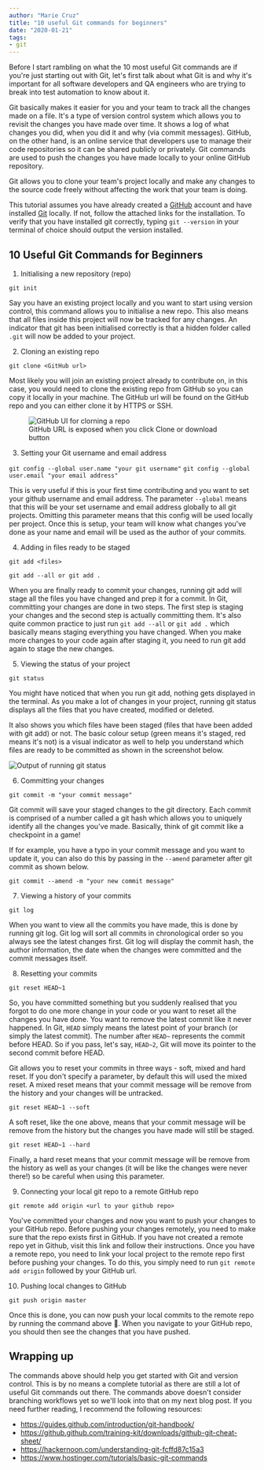 ```yaml
---
author: "Marie Cruz"
title: "10 useful Git commands for beginners"
date: "2020-01-21"
tags:
- git
---
```


Before I start rambling on what the 10 most useful Git commands are if you're just starting out with Git, let's first talk about what Git is and why it's important for all software developers and QA engineers who are trying to break into test automation to know about it.

Git basically makes it easier for you and your team to track all the changes made on a file. It's a type of version control system which allows you to revisit the changes you have made over time. It shows a log of what changes you did, when you did it and why (via commit messages).  GitHub, on the other hand, is an online service that developers use to manage their code repositories so it can be shared publicly or privately. Git commands are used to push the changes you have made locally to your online GitHub repository. 

Git allows you to clone your team's project locally and make any changes to the source code freely without affecting the work that your team is doing.

This tutorial assumes you have already created a [GitHub](https://github.com/) account and have installed [Git](https://git-scm.com/book/en/v2/Getting-Started-Installing-Git) locally. If not, follow the attached links for the installation. To verify that you have installed git correctly, typing `git --version` in your terminal of choice should output the version installed.

## 10 Useful Git Commands for Beginners

1. Initialising a new repository (repo)

`git init`

Say you have an existing project locally and you want to start using version control, this command allows you to initialise a new repo. This also means that all files inside this project will now be tracked for any changes. An indicator that git has been initialised correctly is that a hidden folder called `.git` will now be added to your project.

2. Cloning an existing repo

`git clone <GitHub url>`

Most likely you will join an existing project already to contribute on, in this case, you would need to clone the existing repo from GitHub so you can copy it locally in your machine. The GitHub url will be found on the GitHub repo and you can either clone it by HTTPS or SSH.

<figure>
  <img src="../../images/github.png" alt="GitHub UI for clorning a repo">
  <figcaption>GitHub URL is exposed when you click Clone or download button</figcaption>
</figure>

3. Setting your Git username and email address

`git config --global user.name "your git username"`
`git config --global user.email "your email address"`

This is very useful if this is your first time contributing and you want to set your github username and email address. The parameter `--global` means that this will be your set username and email address globally to all git projects. Omitting this parameter means that this config will be used locally per project. Once this is setup, your team will know what changes you've done as your name and email will be used as the author of your commits.

4. Adding in files ready to be staged 

`git add <files>`

`git add --all or git add .`

When you are finally ready to commit your changes, running git add will stage all the files you have changed and prep it for a commit. In Git, committing your changes are done in two steps. The first step is staging your changes and the second step is actually committing them. It's also quite common practice to just run `git add --all` or `git add .` which basically means staging everything you have changed. When you make more changes to your code again after staging it, you need to run git add again to stage the new changes. 

5. Viewing the status of your project 

`git status`

You might have noticed that when you run git add, nothing gets displayed in the terminal. As you make a lot of changes in your project, running git status displays all the files that you have created, modified or deleted.

It also shows you which files have been staged (files that have been added with git add) or not. The basic colour setup (green means it's staged, red means it's not) is a visual indicator as well to help you understand which files are ready to be committed as shown in the screenshot below.

<img src="../../images/github2.png" alt="Output of running git status">

6. Committing your changes

`git commit -m "your commit message"`

Git commit will save your staged changes to the git directory. Each commit is comprised of a  number called a git hash which allows you to uniquely identify all the changes you've made. Basically, think of git commit like a checkpoint in a game!

If for example, you have a typo in your commit message and you want to update it, you can also do this by passing in the `--amend` parameter after git commit as shown below. 

`git commit --amend -m "your new commit message"`

7. Viewing a history of your commits

`git log`

When you want to view all the commits you have made, this is done by running git log. Git log will sort all commits in chronological order so you always see the latest changes first. Git log will display the commit hash, the author information, the date when the changes were committed and the commit messages itself.

8. Resetting your commits

`git reset HEAD~1`

So, you have committed something but you suddenly realised that you forgot to do one more change in your code or you want to reset all the changes you have done. You want to remove the latest commit like it never happened. In Git, `HEAD` simply means the latest point of your branch (or simply the latest commit). The number after `HEAD~` represents the commit before HEAD. So if you pass, let's say, `HEAD~2`, Git will move its pointer to the second commit before HEAD. 

Git allows you to reset your commits in three ways - soft, mixed and hard reset. If you don't specify a parameter, by default this will used the mixed reset. A mixed reset means that your commit message will be remove from the history and your changes will be untracked.

`git reset HEAD~1 --soft`

A soft reset, like the one above, means that your commit message will be remove from the history but the changes you have made will still be staged. 

`git reset HEAD~1 --hard`

Finally, a hard reset means that your commit message will be remove from the history as well as your changes (it will be like the changes were never there!) so be careful when using this parameter.

9. Connecting your local git repo to a remote GitHub repo

`git remote add origin <url to your github repo>`

You've committed your changes and now you want to push your changes to your GitHub repo. Before pushing your changes remotely, you need to make sure that the repo exists first in GitHub. If you have not created a remote repo yet in Github, visit this link and follow their instructions. Once you have a remote repo, you need to link your local project to the remote repo first before pushing your changes. To do this, you simply need to run `git remote add origin` followed by your GitHub url.

10. Pushing local changes to GitHub

`git push origin master`

Once this is done, you can now push your local commits to the remote repo by running the command above 🎉. When you navigate to your GitHub repo, you should then see the changes that you have pushed.

## Wrapping up

The commands above should help you get started with Git and version control. This is by no means a complete tutorial as there are still a lot of useful Git commands out there. The commands above doesn't consider branching workflows yet so we'll look into that on my next blog post. If you need further reading, I recommend the following resources:

- https://guides.github.com/introduction/git-handbook/
- https://github.github.com/training-kit/downloads/github-git-cheat-sheet/
- https://hackernoon.com/understanding-git-fcffd87c15a3
- https://www.hostinger.com/tutorials/basic-git-commands

